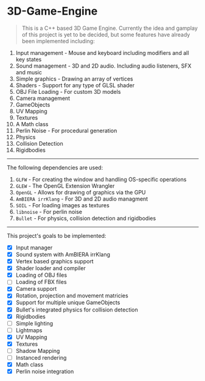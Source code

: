 # 3D-Game-Engine
> This is a C++ based 3D Game Engine. Currently the idea and gamplay of this project is yet to be decided, but some features have already been implemented including:

1. Input management - Mouse and keyboard including modifiers and all key states
2. Sound management - 3D and 2D audio. Including audio listeners, SFX and music
3. Simple graphics - Drawing an array of vertices
4. Shaders - Support for any type of GLSL shader
5. OBJ File Loading - For custom 3D models
6. Camera management
7. GameObjects
8. UV Mapping
9. Textures
10. A Math class
11. Perlin Noise - For procedural generation
12. Physics
13. Collision Detection 
14. Rigidbodies

---

The following dependencies are used:

1. `GLFW` - For creating the window and handling OS-specific operations
2. `GLEW` - The OpenGL Extension Wrangler
3. `OpenGL` - Allows for drawing of graphics via the GPU
4. `AmBIERA irrKlang` - For 3D and 2D audio managment
5. `SOIL` - For loading images as textures
6. `libnoise` - For perlin noise
7. `Bullet` - For physics, collision detection and rigidbodies

---

This project's goals to be implemented:

- [x] Input manager
- [x] Sound system with AmBIERA irrKlang
- [x] Vertex based graphics support
- [x] Shader loader and compiler
- [x] Loading of OBJ files
- [ ] Loading of FBX files
- [x] Camera support
- [x] Rotation, projection and movement matricies
- [x] Support for multiple unique GameObjects
- [x] Bullet's integrated physics for collision detection
- [x] Rigidbodies
- [ ] Simple lighting
- [ ] Lightmaps
- [x] UV Mapping
- [x] Textures
- [ ] Shadow Mapping
- [ ] Instanced rendering
- [x] Math class
- [x] Perlin noise integration
